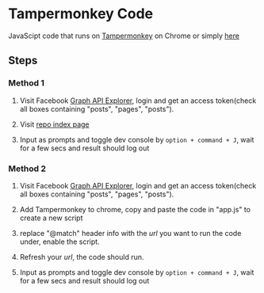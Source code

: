 # Tampermonkey Code
JavaScipt code that runs on [Tampermonkey](https://chrome.google.com/webstore/detail/tampermonkey/dhdgffkkebhmkfjojejmpbldmpobfkfo?hl=en) on Chrome
or simply [here](https://roytangrb.github.io/FB-Graph-API-Automate/)

## Steps
### Method 1
1. Visit Facebook [Graph API Explorer](https://developers.facebook.com/tools/explorer/), login and get an access token(check all boxes containing "posts", "pages", "posts").

2. Visit [repo index page](https://roytangrb.github.io/FB-Graph-API-Automate/)

3. Input as prompts and toggle dev console by ```option + command + J```, wait for a few secs and result should log out

### Method 2
1. Visit Facebook [Graph API Explorer](https://developers.facebook.com/tools/explorer/), login and get an access token(check all boxes containing "posts", "pages", "posts").

2. Add Tampermonkey to chrome, copy and paste the code in "app.js" to create a new script

3. replace "@match" header info with the *url* you want to run the code under, enable the script.

4. Refresh your *url*, the code should run.

5. Input as prompts and toggle dev console by ```option + command + J```, wait for a few secs and result should log out
